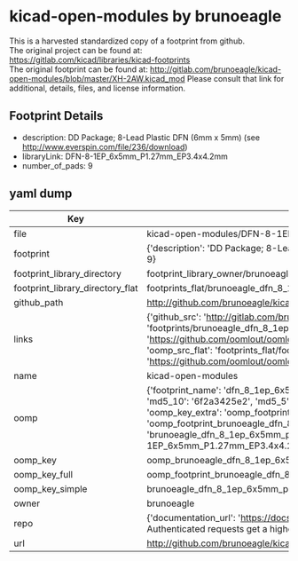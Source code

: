 # kicad-open-modules by brunoeagle  
This is a harvested standardized copy of a footprint from github.  
The original project can be found at:  
https://gitlab.com/kicad/libraries/kicad-footprints  
The original footprint can be found at:
http://gitlab.com/brunoeagle/kicad-open-modules/blob/master/XH-2AW.kicad_mod
Please consult that link for additional, details, files, and license information.  
## Footprint Details
* description: DD Package; 8-Lead Plastic DFN (6mm x 5mm) (see http://www.everspin.com/file/236/download)  
* libraryLink: DFN-8-1EP_6x5mm_P1.27mm_EP3.4x4.2mm  
* number_of_pads: 9  
## yaml dump  
| Key | Value |  
| --- | --- |  
| file | kicad-open-modules/DFN-8-1EP_6x5mm_P1.27mm_EP3.4x4.2mm.kicad_mod |  
| footprint | {'description': 'DD Package; 8-Lead Plastic DFN (6mm x 5mm) (see http://www.everspin.com/file/236/download)', 'libraryLink': 'DFN-8-1EP_6x5mm_P1.27mm_EP3.4x4.2mm', 'number_of_pads': 9} |  
| footprint_library_directory | footprint_library_owner/brunoeagle_kicad-open-modules |  
| footprint_library_directory_flat | footprints_flat/brunoeagle_dfn_8_1ep_6x5mm_p1_27mm_ep3_4x4_2mm_dfn_8_1ep_6x5mm_p1_27mm_ep3_4x4_2mm/working |  
| github_path | http://github.com/brunoeagle/kicad-open-modules/blob/master/DFN-8-1EP_6x5mm_P1.27mm_EP3.4x4.2mm.kicad_mod |  
| links | {'github_src': 'http://gitlab.com/brunoeagle/kicad-open-modules/blob/master/XH-2AW.kicad_mod', 'github_src_repo': 'https://gitlab.com/kicad/libraries/kicad-footprints', 'oomp_bot': 'footprints/brunoeagle_dfn_8_1ep_6x5mm_p1_27mm_ep3_4x4_2mm_dfn_8_1ep_6x5mm_p1_27mm_ep3_4x4_2mm/working', 'oomp_bot_github': 'https://github.com/oomlout/oomlout_oomp_footprint_bot/tree/main/footprints/brunoeagle_dfn_8_1ep_6x5mm_p1_27mm_ep3_4x4_2mm_dfn_8_1ep_6x5mm_p1_27mm_ep3_4x4_2mm/working', 'oomp_src_flat': 'footprints_flat/footprints_flat/brunoeagle_dfn_8_1ep_6x5mm_p1_27mm_ep3_4x4_2mm_dfn_8_1ep_6x5mm_p1_27mm_ep3_4x4_2mm/working', 'oomp_src_flat_github': 'https://github.com/oomlout/oomlout_oomp_footprint_src/tree/main/footprints_flat/brunoeagle_dfn_8_1ep_6x5mm_p1_27mm_ep3_4x4_2mm_dfn_8_1ep_6x5mm_p1_27mm_ep3_4x4_2mm/working'} |  
| name | kicad-open-modules |  
| oomp | {'footprint_name': 'dfn_8_1ep_6x5mm_p1_27mm_ep3_4x4_2mm', 'library_name': 'dfn_8_1ep_6x5mm_p1_27mm_ep3_4x4_2mm_kicad_mod', 'md5': '6f2a3425e2f25958ec3f4f4281d112a1', 'md5_10': '6f2a3425e2', 'md5_5': '6f2a3', 'md5_6': '6f2a34', 'oomp_key': 'oomp_brunoeagle_dfn_8_1ep_6x5mm_p1_27mm_ep3_4x4_2mm_dfn_8_1ep_6x5mm_p1_27mm_ep3_4x4_2mm', 'oomp_key_extra': 'oomp_footprint_brunoeagle_dfn_8_1ep_6x5mm_p1_27mm_ep3_4x4_2mm_dfn_8_1ep_6x5mm_p1_27mm_ep3_4x4_2mm', 'oomp_key_full': 'oomp_footprint_brunoeagle_dfn_8_1ep_6x5mm_p1_27mm_ep3_4x4_2mm_dfn_8_1ep_6x5mm_p1_27mm_ep3_4x4_2mm_6f2a34', 'oomp_key_simple': 'brunoeagle_dfn_8_1ep_6x5mm_p1_27mm_ep3_4x4_2mm_dfn_8_1ep_6x5mm_p1_27mm_ep3_4x4_2mm', 'original_filename': 'kicad-open-modules/DFN-8-1EP_6x5mm_P1.27mm_EP3.4x4.2mm.kicad_mod', 'owner_name': 'brunoeagle'} |  
| oomp_key | oomp_brunoeagle_dfn_8_1ep_6x5mm_p1_27mm_ep3_4x4_2mm_dfn_8_1ep_6x5mm_p1_27mm_ep3_4x4_2mm |  
| oomp_key_full | oomp_footprint_brunoeagle_dfn_8_1ep_6x5mm_p1_27mm_ep3_4x4_2mm_dfn_8_1ep_6x5mm_p1_27mm_ep3_4x4_2mm |  
| oomp_key_simple | brunoeagle_dfn_8_1ep_6x5mm_p1_27mm_ep3_4x4_2mm_dfn_8_1ep_6x5mm_p1_27mm_ep3_4x4_2mm |  
| owner | brunoeagle |  
| repo | {'documentation_url': 'https://docs.github.com/rest/overview/resources-in-the-rest-api#rate-limiting', 'message': "API rate limit exceeded for 84.66.173.59. (But here's the good news: Authenticated requests get a higher rate limit. Check out the documentation for more details.)"} |  
| url | http://github.com/brunoeagle/kicad-open-modules |  

